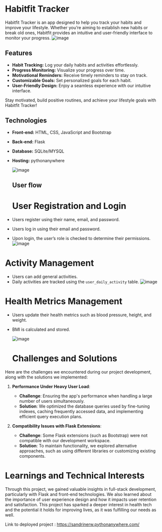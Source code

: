 # Habitfit Tracker

Habitfit Tracker is an app designed to help you track your habits and improve your lifestyle. Whether you’re aiming to establish new habits or break old ones, Habitfit provides an intuitive and user-friendly interface to monitor your progress.
![image](https://github.com/2100032578cse/Habitfit/assets/99196826/9478d5b5-eaad-4764-aeaf-b9910e6c447d)

## Features

- **Habit Tracking:** Log your daily habits and activities effortlessly.
- **Progress Monitoring:** Visualize your progress over time.
- **Motivational Reminders:** Receive timely reminders to stay on track.
- **Customizable Goals:** Set personalized goals for each habit.
- **User-Friendly Design:** Enjoy a seamless experience with our intuitive interface.

Stay motivated, build positive routines, and achieve your lifestyle goals with Habitfit Tracker!

 ## Technologies

- **Front-end:** HTML, CSS, JavaScript and Bootstrap
- **Back-end:** Flask
- **Database:** SQLite/MYSQL
- **Hosting:** pythonanywhere
  
  ![image](https://github.com/2100032578cse/Habitfit/assets/99196826/fcb46188-cce7-4db8-bec0-5babf965df45)

  ## User flow
  # User Registration and Login

- Users register using their name, email, and password.
- Users log in using their email and password.
- Upon login, the user’s role is checked to determine their permissions.
  ![image](https://github.com/2100032578cse/Habitfit/assets/99196826/ddfc7e16-c8de-42e4-9fdc-32bd0ac77c9a)


# Activity Management

- Users can add general activities.
- Daily activities are tracked using the `user_daily_activity` table.
  ![image](https://github.com/2100032578cse/Habitfit/assets/99196826/42835ba9-08c0-497a-8184-53c4ca4781df)

# Health Metrics Management



- Users update their health metrics such as blood pressure, height, and weight.
- BMI is calculated and stored.

  ![image](https://github.com/2100032578cse/Habitfit/assets/99196826/3bdb67a2-207b-4aaa-9bf9-0648179e9b57)


  # Challenges and Solutions

Here are the challenges we encountered during our project development, along with the solutions we implemented:

1. **Performance Under Heavy User Load**:
    - **Challenge**: Ensuring the app's performance when handling a large number of users simultaneously.
    - **Solution**: We optimized the database queries used by fine-tuning indexes, caching frequently accessed data, and implementing efficient query execution plans.

2. **Compatibility Issues with Flask Extensions**:
    - **Challenge**: Some Flask extensions (such as Bootstrap) were not compatible with our development workspace.
    - **Solution**: To maintain functionality, we explored alternative approaches, such as using different libraries or customizing existing components.


  # Learnings and Technical Interests

Through this project, we gained valuable insights in full-stack development, particularly with Flask and front-end technologies.
We also learned about the importance of user experience design and how it impacts user retention and satisfaction.
This project has sparked a deeper interest in health tech and the potential it holds for improving lives, as it was fulfilling our needs as well.


Link to deployed project : https://sandrinerw.pythonanywhere.com/

